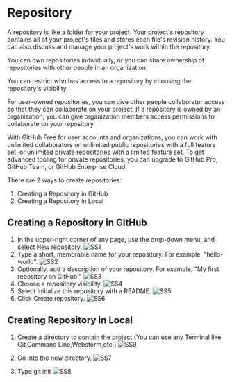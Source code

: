 # Repository

A repository is like a folder for your project. Your project's repository contains all of your project's files and stores each file's revision history. You can also discuss and manage your project's work within the repository.

You can own repositories individually, or you can share ownership of repositories with other people in an organization.

You can restrict who has access to a repository by choosing the repository's visibility.

For user-owned repositories, you can give other people collaborator access so that they can collaborate on your project. If a repository is owned by an organization, you can give organization members access permissions to collaborate on your repository.

With GitHub Free for user accounts and organizations, you can work with unlimited collaborators on unlimited public repositories with a full feature set, or unlimited private repositories with a limited feature set. To get advanced tooling for private repositories, you can upgrade to GitHub Pro, GitHub Team, or GitHub Enterprise Cloud.

There are 2 ways to create repositories:
1. Creating a Repository in GitHub
2. Creating a Repository in Local

## Creating a Repository in GitHub

1. In the upper-right corner of any page, use the  drop-down menu, and select New repository.
![SS1](https://docs.github.com/assets/images/help/repository/repo-create.png)
2. Type a short, memorable name for your repository. For example, "hello-world".
![SS2](https://docs.github.com/assets/images/help/repository/create-repository-name.png)
3. Optionally, add a description of your repository. For example, "My first repository on GitHub."
![SS3](https://docs.github.com/assets/images/help/repository/create-repository-desc.png)
4. Choose a repository visibility.
![SS4](https://docs.github.com/assets/images/help/repository/create-repository-public-private.png)
5. Select Initialize this repository with a README.
![SS5](https://docs.github.com/assets/images/help/repository/initialize-with-readme.png)
6. Click Create repository.
![SS6](https://docs.github.com/assets/images/help/repository/create-repository-button.png)

## Creating Repository in Local
1. Create a directory to contain the project.(You can use any Terminal like Git,Command Line,Webstorm,etc.)
![SS9](https://encrypted-tbn0.gstatic.com/images?q=tbn%3AANd9GcQqd5YDeYtmUxhaHw8HTLyNPjEp2aA7KQ4ibQ&usqp=CAU)
2. Go into the new directory.
![SS7](https://res.cloudinary.com/sitereq-production/image/upload/PostContentImage/565x380/git-browse-to-folder1124201709380012222019025830)

3. Type git init 
![SS8](https://res.cloudinary.com/sitereq-production/image/upload/PostContentImage/565x380/git-init1124201709402012222019025910)
